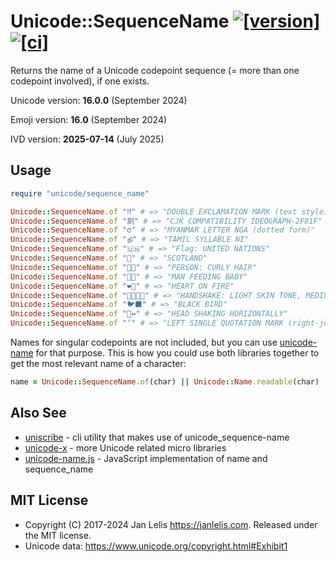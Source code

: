 # Unicode::SequenceName [![[version]](https://badge.fury.io/rb/unicode-sequence_name.svg)](https://badge.fury.io/rb/unicode-sequence_name) [![[ci]](https://github.com/janlelis/unicode-sequence_name/workflows/Test/badge.svg)](https://github.com/janlelis/unicode-sequence_name/actions?query=workflow%3ATest)

Returns the name of a Unicode codepoint sequence (= more than one codepoint involved), if one exists.

Unicode version: **16.0.0** (September 2024)

Emoji version: **16.0** (September 2024)

IVD version: **2025-07-14** (July 2025)

## Usage

```ruby
require "unicode/sequence_name"

Unicode::SequenceName.of "‼︎" # => "DOUBLE EXCLAMATION MARK (text style)"
Unicode::SequenceName.of "㓟︀" # => "CJK COMPATIBILITY IDEOGRAPH-2F81F"
Unicode::SequenceName.of "င︀" # => "MYANMAR LETTER NGA (dotted form)"
Unicode::SequenceName.of "நி" # => "TAMIL SYLLABLE NI"
Unicode::SequenceName.of "🇺🇳" # => "Flag: UNITED NATIONS"
Unicode::SequenceName.of "🏴󠁧󠁢󠁳󠁣󠁴󠁿" # => "SCOTLAND"
Unicode::SequenceName.of "🧑‍🦱" # => "PERSON: CURLY HAIR"
Unicode::SequenceName.of "👨‍🍼" # => "MAN FEEDING BABY"
Unicode::SequenceName.of "❤️‍🔥" # => "HEART ON FIRE"
Unicode::SequenceName.of "🫱🏻‍🫲🏾" # => "HANDSHAKE: LIGHT SKIN TONE, MEDIUM-DARK SKIN TONE"
Unicode::SequenceName.of "🐦‍⬛" # => "BLACK BIRD"
Unicode::SequenceName.of "🙂‍↔️" # => "HEAD SHAKING HORIZONTALLY"
Unicode::SequenceName.of "‘︁" # => "LEFT SINGLE QUOTATION MARK (right-justified fullwidth form)"
```

Names for singular codepoints are not included, but you can use [unicode-name](https://github.com/janlelis/unicode-name) for that purpose. This is how you could use both libraries together to get the most relevant name of a character:

```ruby
name = Unicode::SequenceName.of(char) || Unicode::Name.readable(char)
```

## Also See

- [uniscribe](https://github.com/janlelis/uniscribe) - cli utility that makes use of unicode_sequence-name
- [unicode-x](https://github.com/janlelis/unicode-x) - more Unicode related micro libraries
- [unicode-name.js](https://github.com/janlelis/unicode-name.js) - JavaScript implementation of name and sequence_name

## MIT License

- Copyright (C) 2017-2024 Jan Lelis <https://janlelis.com>. Released under the MIT license.
- Unicode data: https://www.unicode.org/copyright.html#Exhibit1
